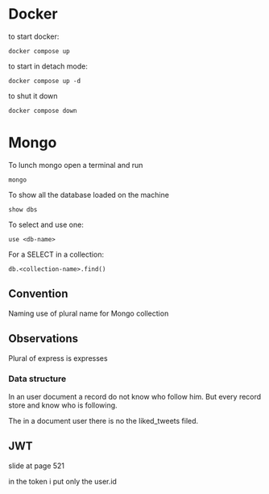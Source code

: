 # Docker
to start docker:

```
docker compose up
```

to start in detach mode:

```
docker compose up -d
```

to shut it down

```
docker compose down
```

# Mongo
To lunch mongo open a terminal and run

```
mongo
```

To show all the database loaded on the machine

```
show dbs
```

To select and use one:

```
use <db-name>
```

For a SELECT in a collection:
```
db.<collection-name>.find()
```

## Convention

Naming
use of plural name for Mongo collection

## Observations

Plural of express is expresses

### Data structure
In an user document a record do not know who follow him. But every record store and know who is following.

The in a document user there is no the liked_tweets filed.


## JWT
slide at page 521

in the token i put only the user.id
